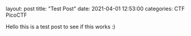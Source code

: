 layout: post
title: "Test Post"
date: 2021-04-01 12:53:00
categories: CTF PicoCTF

Hello this is a test post to see if this works :)
